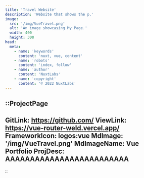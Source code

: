 ```yaml
---
title: 'Travel Website'
description: 'Website that shows the p.'
image:
  src: '/img/VueTravel.png'
  alt: 'An image showcasing My Page.'
  width: 400
  height: 300
head:
  meta:
    - name: 'keywords'
      content: 'nuxt, vue, content'
    - name: 'robots'
      content: 'index, follow'
    - name: 'author'
      content: 'NuxtLabs'
    - name: 'copyright'
      content: '© 2022 NuxtLabs'
---
```


::ProjectPage
---
GitLink: https://github.com/
ViewLink: https://vue-router-weld.vercel.app/
FrameworkIcon: logos:vue
MdImage: '/img/VueTravel.png'
MdImageName: Vue Portfolio
ProjDesc: AAAAAAAAAAAAAAAAAAAAAAAAA
---

::
